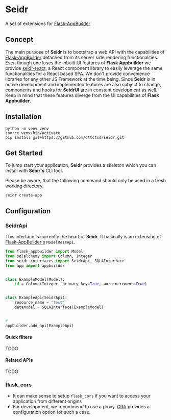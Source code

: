 # Seidr

A set of extensions for [Flask-AppBuilder](https://github.com/dpgaspar/Flask-AppBuilder)

## Concept

The main purpose of **Seidr** is to bootstrap a web API with the capabilities
of [Flask-AppBuilder](https://github.com/dpgaspar/Flask-AppBuilder) detached from its server side rendering
functionalities. Even though one loses the inbuilt UI features of **Flask Appbuilder** we
provide [seidr-react](https://github.com/dttctcs/seidr-react), a React component library to easily leverage the same
functionalities for a React based SPA. We don't provide convenience libraries for any other JS Framework at the time
being. Since **Seidr** is in active development and implemented features are also subject to change, components and
hooks for **SeidrUI** are in constant development as well. Keep in mind that these features diverge from the UI
capabilities of **Flask Appbuilder**.

## Installation

```shell
python -m venv venv
source venv/bin/activate
pip install git+https://github.com/dttctcs/seidr.git
```

## Get Started

To jump start your application, **Seidr** provides a skeleton which you can install with **Seidr's** CLI tool.

Please be aware, that the following command should only be used in a fresh working directory.

```shell
seidr create-app
```

## Configuration

### SeidrApi

This interface is currently the heart of **Seidr**. It basically is an extension
of [Flask-AppBuilder's](https://github.com/dpgaspar/Flask-AppBuilder) `ModelRestApi`.

```python
from flask_appbuilder import Model
from sqlalchemy import Column, Integer
from seidr.interfaces import SeidrApi, SQLAInterface
from app import appbuilder


class ExampleModel(Model):
    id = Column(Integer, primary_key=True, autoincrement=True)


class ExampleApi(SeidrApi):
    resource_name = "test"
    datamodel = SQLAInterface(ExampleModel)


# 
appbuilder.add_api(ExampleApi)
```

#### Quick filters

TODO

#### Related APIs

TODO

### flask_cors

- It can make sense to setup `flask_cors` if you want to access your application from different origins
- For development, we recommend to use a
  proxy. [CRA](https://create-react-app.dev/docs/proxying-api-requests-in-development/)
  provides a configuration option for such a case.